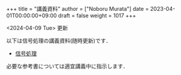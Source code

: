 +++
title = "講義資料"
author = ["Noboru Murata"]
date = 2023-04-01T00:00:00+09:00
draft = false
weight = 1017
+++

<span class="timestamp-wrapper"><span class="timestamp">&lt;2024-04-09 Tue&gt; </span></span> 更新

以下は信号処理の講義資料(随時更新)です．

-   [信号処理](https://noboru-murata.github.io/signal-processing/pdfs/signal-processing.pdf)

必要な参考書については適宜講義中に指示します．
